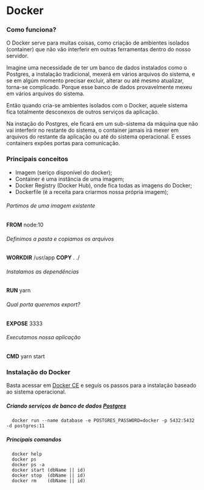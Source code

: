 # Docker
### Como funciona?
  O Docker serve para muitas coisas, como criação de ambientes isolados (container) que não vão interferir em outras ferramentas dentro do nosso servidor.

  Imagine uma necessidade de ter um banco de dados instalados como o Postgres, a instalação tradicional, mexerá em vários arquivos do  sistema, e se em algúm momento precisar excluir, alterar ou até mesmo atualizar, torna-se complicado. Porque esse banco de dados provavelmente mexeu em vários arquivos do sistema. 
  
  Então quando cria-se ambientes isolados com o Docker, aquele sistema fica totalmente desconexos de outros serviços da aplicação.

  Na instação do Postgres, ele ficará em um sub-sistema da máquina que não vai interferir no restante do sistema, o container jamais irá mexer em arquivos do restante da aplicação ou até do sistema operacional. E esses containers expões portas para comunicação.

### Principais conceitos
  - Imagem (seriço disponível do docker);
  - Container é uma instância de uma imagem;
  - Docker Registry (Docker Hub), onde fica todas as imagens do Docker;
  - Dockerfile (é a receita para criarmos nossa própria imagem);

###### Partimos de uma imagem existente
**FROM** node:10
###### Definimos a pasta e copiamos os arquivos
**WORKDIR** /usr/app
**COPY** . ./
###### Instalamos as dependências
**RUN** yarn
###### Qual porta queremos export?
**EXPOSE** 3333
###### Executamos nossa aplicação
**CMD** yarn start

### Instalação do Docker
Basta acessar em [Docker CE](https://docs.docker.com/install/) e seguis os 
passos para a instalação baseado ao sistema operacional.
##### Criando serviços de banco de dados [Postgres](https://hub.docker.com/_/postgres)
```
  docker run --name database -e POSTGRES_PASSWORD=docker -p 5432:5432 -d postgres:11
```
##### Principais comandos
```
  docker help
  docker ps
  docker ps -a
  docker start (dbName || id)
  docker stop  (dbName || id)
  docker rm    (dbName || id)
```
